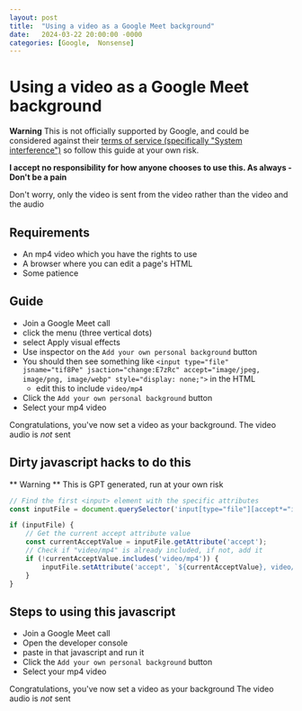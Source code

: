 ```yaml
---
layout: post
title:  "Using a video as a Google Meet background"
date:   2024-03-22 20:00:00 -0000
categories: [Google,  Nonsense]
---
```

# Using a video as a Google Meet background

**Warning**
This is not officially supported by Google, and could be considered against their [terms of service (specifically "System interference")](https://support.google.com/meet/answer/9847091) so follow this guide at your own risk.

**I accept no responsibility for how anyone chooses to use this. As always - Don't be a pain**

Don't worry, only the video is sent from the video rather than the video and the audio

## Requirements

* An mp4 video which you have the rights to use
* A browser where you can edit a page's HTML
* Some patience

## Guide

- Join a Google Meet call
- click the menu (three vertical dots)
- select Apply visual effects
- Use inspector on the `Add your own personal background` button
- You should then see something like `<input type="file" jsname="tif8Pe" jsaction="change:E7zRc" accept="image/jpeg, image/png, image/webp" style="display: none;">` in the HTML
    - edit this to include `video/mp4`
- Click the `Add your own personal background` button
- Select your mp4 video

Congratulations, you've now set a video as your background.
The video audio is *not* sent

## Dirty javascript hacks to do this

** Warning ** This is GPT generated, run at your own risk

```javascript
// Find the first <input> element with the specific attributes
const inputFile = document.querySelector('input[type="file"][accept*="image/jpeg"], input[type="file"][accept*="image/png"], input[type="file"][accept*="image/webp"]');

if (inputFile) {
    // Get the current accept attribute value
    const currentAcceptValue = inputFile.getAttribute('accept');
    // Check if "video/mp4" is already included, if not, add it
    if (!currentAcceptValue.includes('video/mp4')) {
        inputFile.setAttribute('accept', `${currentAcceptValue}, video/mp4`);
    }
}
```

## Steps to using this javascript

- Join a Google Meet call
- Open the developer console
- paste in that javascript and run it
- Click the `Add your own personal background` button
- Select your mp4 video

Congratulations, you've now set a video as your background
The video audio is *not* sent

